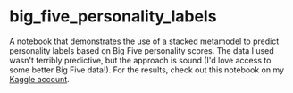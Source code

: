 # big_five_personality_labels
A notebook that demonstrates the use of a stacked metamodel to predict personality labels based on Big Five personality scores. The data I used wasn't terribly predictive, but the approach is sound (I'd love access to some better Big Five data!). For the results, check out this notebook on my [Kaggle account](https://www.kaggle.com/yonatanilan/big-five-traits-with-personality-labels).

